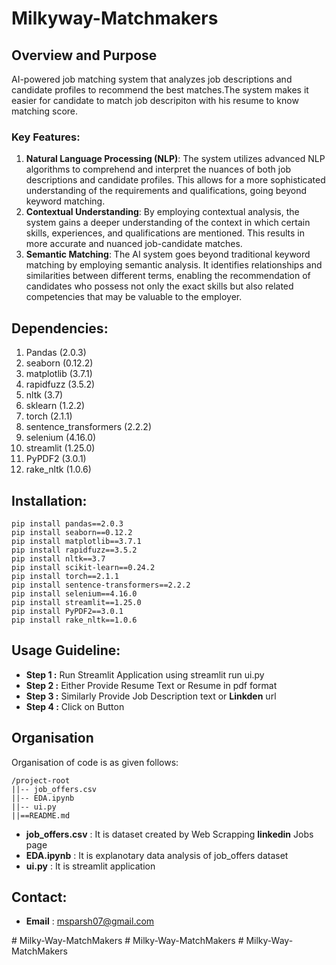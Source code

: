 # Milkyway-Matchmakers
## Overview and Purpose
 AI-powered job matching system that analyzes job descriptions and candidate profiles to recommend the best matches.The system makes it easier for candidate to match job descripiton with his resume to know matching score.
### Key Features:
1. **Natural Language Processing (NLP)**: The system utilizes advanced NLP algorithms to comprehend and interpret the nuances of both job descriptions and candidate profiles. This allows for a more sophisticated understanding of the requirements and qualifications, going beyond keyword matching.
2. **Contextual Understanding**: By employing contextual analysis, the system gains a deeper understanding of the context in which certain skills, experiences, and qualifications are mentioned. This results in more accurate and nuanced job-candidate matches.
3. **Semantic Matching**: The AI system goes beyond traditional keyword matching by employing semantic analysis. It identifies relationships and similarities between different terms, enabling the recommendation of candidates who possess not only the exact skills but also related competencies that may be valuable to the employer.

## Dependencies:
1. Pandas (2.0.3)
2. seaborn (0.12.2)
3. matplotlib (3.7.1)
4. rapidfuzz (3.5.2)
5. nltk  (3.7)
6. sklearn (1.2.2)
7. torch (2.1.1)
8. sentence_transformers (2.2.2)
9. selenium  (4.16.0)
10. streamlit (1.25.0)
11. PyPDF2 (3.0.1)
12. rake_nltk (1.0.6)

## Installation:
```
pip install pandas==2.0.3
pip install seaborn==0.12.2
pip install matplotlib==3.7.1
pip install rapidfuzz==3.5.2
pip install nltk==3.7
pip install scikit-learn==0.24.2 
pip install torch==2.1.1  
pip install sentence-transformers==2.2.2
pip install selenium==4.16.0
pip install streamlit==1.25.0
pip install PyPDF2==3.0.1
pip install rake_nltk==1.0.6
```
## Usage Guideline:
- **Step 1 :** Run Streamlit Application using  streamlit run ui.py
- **Step 2 :** Either Provide Resume Text or Resume in pdf format
- **Step 3 :** Similarly Provide Job Description text or __Linkden__ url
- **Step 4 :** Click on Button 

## Organisation
Organisation of code is as given follows:
```
/project-root
||-- job_offers.csv
||-- EDA.ipynb
||-- ui.py
||==README.md
```

- **job_offers.csv** : It is dataset created by Web Scrapping __linkedin__ Jobs page
- **EDA.ipynb** : It is explanotary data analysis of job_offers dataset 
- **ui.py** : It is streamlit application

## Contact:
-  __Email__ : msparsh07@gmail.com

#   M i l k y - W a y - M a t c h M a k e r s 
 
 #   M i l k y - W a y - M a t c h M a k e r s 
 
 #   M i l k y - W a y - M a t c h M a k e r s 
 
 
